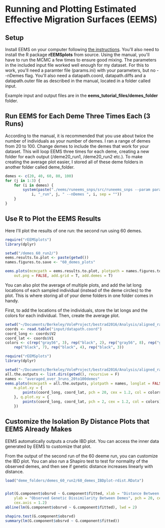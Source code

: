 Running and Plotting Estimated Effective Migration Surfaces (EEMS)
================

Setup
-----

Install EEMS on your computer following [the instructions](https://github.com/dipetkov/eems). You'll also need to install the R package **rEEMSplots** from source. Using the manual, you'll have to run the MCMC a few times to ensure good mixing. The parameters in the included input file worked well enough for my dataset. For this to work, you'll need a paramter file (params.ini) with your parameters, but no --nDemes flag. You'll also need a datapath.coord, datapath.diffs and a datapath.outer file as described in the manual, located in a folder called input.

Example input and output files are in the **eems_tutorial_files/demes_folder** folder.

Run EEMS for Each Deme Three Times Each (3 Runs)
------------------------------------------------

According to the manual, it is recommended that you use about twice the number of individuals as your number of demes. I ran a range of demes from 20 to 100. Change demes to include the demes that work for your dataset. This will loop EEMS three times for each deme, creating a new folder for each output (/deme20\_run1, /deme20\_run2 etc.). To make creating the average plot easier, I stored all of these deme folders in another folder called deme\_folder.

``` r
demes <- c(20, 40, 60, 80, 100)
for (j in 1:3) {
    for (i in demes) {
        system(paste("./eems/runeems_snps/src/runeems_snps --param params.ini --mcmcpath /demes_", 
            i, "_run", j, " --nDemes ", i, sep = ""))
    }
}
```

Use R to Plot the EEMS Results
------------------------------

Here I'll plot the results of one run: the second run using 60 demes.

``` r
require("rEEMSplots")
library(dplyr)

setwd("/demes_60_run2/")
eems.results.to.plot <- paste(getwd())
names.figures.to.save <- "60_demes_plots"

eems.plots(mcmcpath = eems.results.to.plot, plotpath = names.figures.to.save, longlat = FALSE, 
    out.png = FALSE, add.grid = T, add.demes = T)
```

You can also plot the average of multiple plots, and add the lat long locations of each sampled individual (instead of the deme circles) to the plot. This is where storing all of your deme folders in one folder comes in handy.

First, to add the locations of the individuals, store the lat longs and the colors for each individual. Then, create the average plot.

``` r
setwd("~/Documents/Berkeley/VoleProject/bestrad2016/Analysis/aligned_radtools_noclones/k90_outputs/EEMS/final_filter_corrected21GPS/")
coords <- read.table("input/datapath.coord")
coord_long <- coords$V2
coord_lat <- coords$V1
colors <- c(rep("gray56", 3), rep("black", 2), rep("gray56", 8), rep("gray56", 4), 
    rep("black", 7), rep("black", 4), rep("black", 3))

require("rEEMSplots")
library(dplyr)

setwd("~/Documents/Berkeley/VoleProject/bestrad2016/Analysis/aligned_radtools_noclones/k90_outputs/EEMS/final_filter_corrected21GPS/deme_folders/")
all.the.outputs <- list.dirs(getwd(), recursive = F)
names <- "averaged_over_3runs_20to100demes"
eems.plots(mcmcpath = all.the.outputs, plotpath = names, longlat = FALSE, out.png = FALSE, 
    m.plot.xy = {
        points(coord_long, coord_lat, pch = 20, cex = 1.2, col = colors)
    }, q.plot.xy = {
        points(coord_long, coord_lat, pch = 2, cex = 1.2, col = colors)
    })
```

Customize the Isolation By Distance Plots that EEMS Already Makes
-----------------------------------------------------------------

EEMS automatically outputs a crude IBD plot. You can access the inner data generated by EEMS to customize that plot.

From the output of the second run of the 60 deeme run, you can customize the IBD plot. You can also run a Shapiro test to test for normality of the observed demes, and then see if genetic distance increases linearly with distance.

``` r
load("deme_folders/demes_60_run2/60_demes_IBDplot-rdist.RData")


plot(G.component$obsrvd ~ G.component$fitted, xlab = "Distance Between Demes (km)", 
    ylab = "Observed Genetic Dissimilarity Between Demes", pch = 20, cex = 1.5, cex.lab = 1.2, 
    cex.axis = 1.2)
abline(lm(G.component$obsrvd ~ G.component$fitted), lwd = 2)

shapiro.test(G.component$obsrvd)
summary(lm(G.component$obsrvd ~ G.component$fitted))
```
